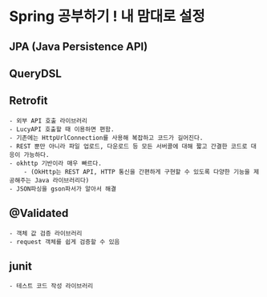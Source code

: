 
# Spring 공부하기 ! 내 맘대로 설정

## JPA (Java Persistence API)
## QueryDSL

## Retrofit
    - 외부 API 호출 라이브러리
    - LucyAPI 호출할 때 이용하면 편함.
    - 기존에는 HttpUrlConnection를 사용해 복잡하고 코드가 길어진다.
    - REST 뿐만 아니라 파일 업로드, 다운로드 등 모든 서버콜에 대해 짧고 간결한 코드로 대응이 가능하다.
    - okhttp 기반이라 매우 빠르다.
        - (OkHttp는 REST API, HTTP 통신을 간편하게 구현할 수 있도록 다양한 기능을 제공해주는 Java 라이브러리다)
    - JSON파싱을 gson파서가 알아서 해결 
    
## @Validated
    - 객체 값 검증 라이브러리
    - request 객체를 쉽게 검증할 수 있음
    
## junit
    - 테스트 코드 작성 라이브러리
